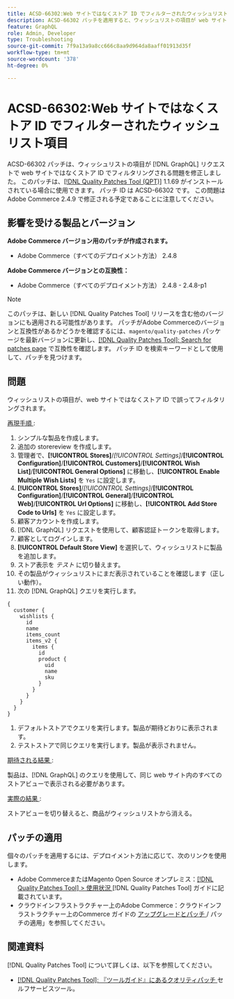 ```yaml
---
title: ACSD-66302:Web サイトではなくストア ID でフィルターされたウィッシュリスト項目
description: ACSD-66302 パッチを適用すると、ウィッシュリストの項目が web サイトの in [!DNL GraphQL] requests ではなくストア ID でフィルタリングされるAdobe Commerceの問題が修正されます。
feature: GraphQL
role: Admin, Developer
type: Troubleshooting
source-git-commit: 7f9a13a9a8cc666c8aa9d964da8aaff01913d35f
workflow-type: tm+mt
source-wordcount: '378'
ht-degree: 0%

---
```



# ACSD-66302:Web サイトではなくストア ID でフィルターされたウィッシュリスト項目

ACSD-66302 パッチは、ウィッシュリストの項目が [!DNL GraphQL] リクエストで web サイトではなくストア ID でフィルタリングされる問題を修正しました。 このパッチは、[[!DNL Quality Patches Tool (QPT)]](/help/tools/quality-patches-tool/quality-patches-tool-to-self-serve-quality-patches.md) 1.1.69 がインストールされている場合に使用できます。 パッチ ID は ACSD-66302 です。 この問題はAdobe Commerce 2.4.9 で修正される予定であることに注意してください。

## 影響を受ける製品とバージョン

**Adobe Commerce バージョン用のパッチが作成されます。**

* Adobe Commerce（すべてのデプロイメント方法） 2.4.8

**Adobe Commerce バージョンとの互換性：**

* Adobe Commerce（すべてのデプロイメント方法） 2.4.8 - 2.4.8-p1

>[!NOTE]
>
>このパッチは、新しい [!DNL Quality Patches Tool] リリースを含む他のバージョンにも適用される可能性があります。 パッチがAdobe Commerceのバージョンと互換性があるかどうかを確認するには、`magento/quality-patches` パッケージを最新バージョンに更新し、[[!DNL Quality Patches Tool]: Search for patches page](https://experienceleague.adobe.com/tools/commerce-quality-patches/index.html) で互換性を確認します。 パッチ ID を検索キーワードとして使用して、パッチを見つけます。

## 問題

ウィッシュリストの項目が、web サイトではなくストア ID で誤ってフィルタリングされます。

<u> 再現手順 </u>:

1. シンプルな製品を作成します。
1. 追加の storereview を作成します。
1. 管理者で、**[!UICONTROL Stores]**/*[!UICONTROL Settings]*/**[!UICONTROL Configuration]**/**[!UICONTROL Customers]**/**[!UICONTROL Wish List]**/**[!UICONTROL General Options]** に移動し、**[!UICONTROL Enable Multiple Wish Lists]** を `Yes` に設定します。
1. **[!UICONTROL Stores]**/*[!UICONTROL Settings]*/**[!UICONTROL Configuration]**/**[!UICONTROL General]**/**[!UICONTROL Web]**/**[!UICONTROL Url Options]** に移動し、**[!UICONTROL Add Store Code to Urls]** を `Yes` に設定します。
1. 顧客アカウントを作成します。
1. [!DNL GraphQL] リクエストを使用して、顧客認証トークンを取得します。
1. 顧客としてログインします。
1. **[!UICONTROL Default Store View]** を選択して、ウィッシュリストに製品を追加します。
1. ストア表示を *テスト* に切り替えます。
1. その製品がウィッシュリストにまだ表示されていることを確認します（正しい動作）。
1. 次の [!DNL GraphQL] クエリを実行します。

```
{
  customer {
    wishlists {
      id
      name
      items_count
      items_v2 {
        items {
          id
          product {
            uid
            name
            sku
          }
        }
      }
    }
  }
}
```

1. デフォルトストアでクエリを実行します。製品が期待どおりに表示されます。
1. テストストアで同じクエリを実行します。製品が表示されません。

<u> 期待される結果 </u>:

製品は、[!DNL GraphQL] のクエリを使用して、同じ web サイト内のすべてのストアビューで表示される必要があります。

<u> 実際の結果 </u>:

ストアビューを切り替えると、商品がウィッシュリストから消える。

## パッチの適用

個々のパッチを適用するには、デプロイメント方法に応じて、次のリンクを使用します。

* Adobe CommerceまたはMagento Open Source オンプレミス：[[!DNL Quality Patches Tool] > 使用状況 ](/help/tools/quality-patches-tool/usage.md) [!DNL Quality Patches Tool] ガイドに記載されています。
* クラウドインフラストラクチャー上のAdobe Commerce：クラウドインフラストラクチャー上のCommerce ガイドの [ アップグレードとパッチ ](https://experienceleague.adobe.com/docs/commerce-cloud-service/user-guide/develop/upgrade/apply-patches.html)/ パッチの適用」を参照してください。

## 関連資料

[!DNL Quality Patches Tool] について詳しくは、以下を参照してください。

* [[!DNL Quality Patches Tool]: 『ツールガイド』にあるクオリティパッチ ](/help/tools/quality-patches-tool/quality-patches-tool-to-self-serve-quality-patches.md) セルフサービスツール。
